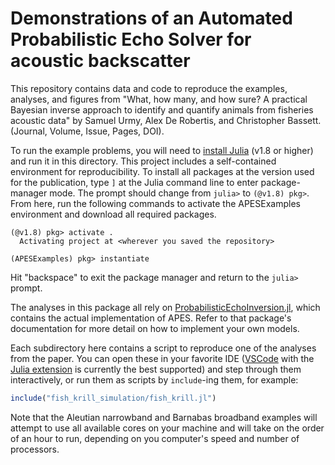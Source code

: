 # Demonstrations of an Automated Probabilistic Echo Solver for acoustic backscatter

This repository contains data and code to reproduce the examples, analyses, and figures
from "What, how many, and how sure? A practical Bayesian inverse approach to identify and quantify animals from fisheries acoustic data" by Samuel Urmy, Alex De Robertis, and Christopher Bassett.
(Journal, Volume, Issue, Pages, DOI).

To run the example problems, you will need to [install Julia](https://julialang.org/downloads/) (v1.8 or higher) and run it in this directory. This project includes a self-contained environment for reproducibility. To install all packages at the version used for the publication, type `]` at the Julia command line to enter package-manager mode. The prompt should change from `julia>` to `(@v1.8) pkg>`. From here, run the following commands to activate the APESExamples environment and download all required packages.

```
(@v1.8) pkg> activate .
  Activating project at <wherever you saved the repository>

(APESExamples) pkg> instantiate
```

Hit "backspace" to exit the package manager and return to the `julia>` prompt.

The analyses in this package all rely on [ProbabilisticEchoInversion.jl](https://github.com/ElOceanografo/ProbabilisticEchoInversion.jl), which contains the actual implementation of APES. Refer to that package's documentation for more detail on how to implement your own models.

Each subdirectory here contains a script to reproduce one of the analyses from the paper. You can open these in your favorite IDE ([VSCode](https://code.visualstudio.com/) with the [Julia extension](https://www.julia-vscode.org/) is currently the best supported) and step through them interactively, or run them as scripts by `include`-ing them, for example:

```julia
include("fish_krill_simulation/fish_krill.jl")
```

Note that the Aleutian narrowband and Barnabas broadband examples will attempt to use all available cores on your machine and will take on the order of an hour to run, depending on you computer's speed and number of processors.
